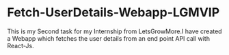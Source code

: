 # Fetch-UserDetails-Webapp-LGMVIP
This is my Second task for my Internship from LetsGrowMore.I have created a Webapp which fetches the user details from an end point API call with React-Js.
